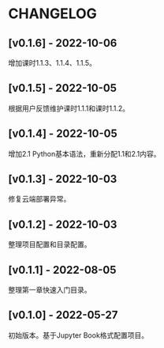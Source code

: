 # CHANGELOG

## [v0.1.6] - 2022-10-06

增加课时1.1.3、1.1.4、1.1.5。

## [v0.1.5] - 2022-10-05

根据用户反馈维护课时1.1.1和课时1.1.2。

## [v0.1.4] - 2022-10-05

增加2.1 Python基本语法，重新分配1.1和2.1内容。

## [v0.1.3] - 2022-10-03

修复云端部署异常。

## [v0.1.2] - 2022-10-03

整理项目配置和目录配置。

## [v0.1.1] - 2022-08-05

整理第一章快速入门目录。

## [v0.1.0] - 2022-05-27

初始版本。基于Jupyter Book格式配置项目。
